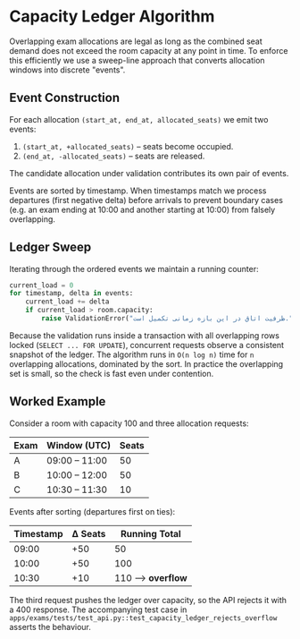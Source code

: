 # Capacity Ledger Algorithm

Overlapping exam allocations are legal as long as the combined seat demand does
not exceed the room capacity at any point in time. To enforce this efficiently
we use a sweep-line approach that converts allocation windows into discrete
"events".

## Event Construction

For each allocation `(start_at, end_at, allocated_seats)` we emit two events:

1. `(start_at, +allocated_seats)` – seats become occupied.
2. `(end_at, -allocated_seats)` – seats are released.

The candidate allocation under validation contributes its own pair of events.

Events are sorted by timestamp. When timestamps match we process departures
(first negative delta) before arrivals to prevent boundary cases (e.g. an exam
ending at 10:00 and another starting at 10:00) from falsely overlapping.

## Ledger Sweep

Iterating through the ordered events we maintain a running counter:

```python
current_load = 0
for timestamp, delta in events:
    current_load += delta
    if current_load > room.capacity:
        raise ValidationError("ظرفیت اتاق در این بازه زمانی تکمیل است.")
```

Because the validation runs inside a transaction with all overlapping rows locked
(`SELECT ... FOR UPDATE`), concurrent requests observe a consistent snapshot of
the ledger. The algorithm runs in `O(n log n)` time for `n` overlapping
allocations, dominated by the sort. In practice the overlapping set is small,
so the check is fast even under contention.

## Worked Example

Consider a room with capacity 100 and three allocation requests:

| Exam | Window (UTC)         | Seats |
| ---- | -------------------- | ----- |
| A    | 09:00 – 11:00        | 50    |
| B    | 10:00 – 12:00        | 50    |
| C    | 10:30 – 11:30        | 10    |

Events after sorting (departures first on ties):

| Timestamp | Δ Seats | Running Total |
| --------- | ------- | ------------- |
| 09:00     | +50     | 50            |
| 10:00     | +50     | 100           |
| 10:30     | +10     | 110 ⟶ **overflow** |

The third request pushes the ledger over capacity, so the API rejects it with a
400 response. The accompanying test case in
`apps/exams/tests/test_api.py::test_capacity_ledger_rejects_overflow` asserts the
behaviour.
